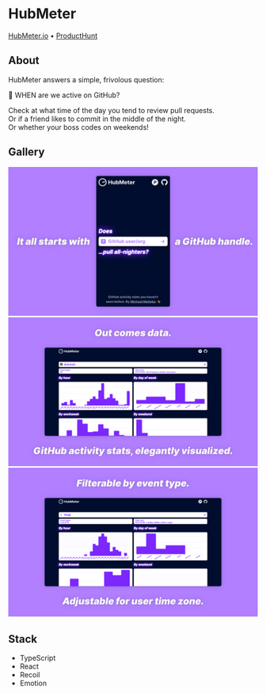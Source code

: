 # HubMeter

[HubMeter.io](https://hubmeter.io) • [ProductHunt](https://www.producthunt.com/posts/hubmeter)

## About

HubMeter answers a simple, frivolous question:

🧐 WHEN are we active on GitHub?

Check at what time of the day you tend to review pull requests.  
Or if a friend likes to commit in the middle of the night.  
Or whether your boss codes on weekends!

## Gallery

![It all starts with a GitHub handle.](/public/readme-1.png)
![It all starts with a GitHub handle.](/public/readme-2.png)
![It all starts with a GitHub handle.](/public/readme-3.png)

## Stack

-   TypeScript
-   React
-   Recoil
-   Emotion
